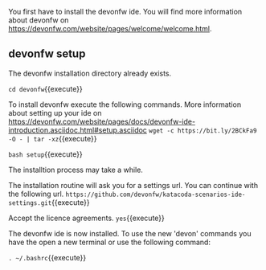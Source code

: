 You first have to install the devonfw ide. You will find more information about devonfw on https://devonfw.com/website/pages/welcome/welcome.html.

## devonfw setup

The devonfw installation directory already exists.

`cd devonfw`{{execute}}


To install devonfw execute the following commands. More information about setting up your ide on https://devonfw.com/website/pages/docs/devonfw-ide-introduction.asciidoc.html#setup.asciidoc
`wget -c https://bit.ly/2BCkFa9 -O - | tar -xz`{{execute}}

`bash setup`{{execute}}


The installtion process may take a while.

The installation routine will ask you for a settings url. You can continue with the following url.
`https://github.com/devonfw/katacoda-scenarios-ide-settings.git`{{execute}}

Accept the licence agreements.
`yes`{{execute}}

The devonfw ide is now installed. To use the new 'devon' commands you have the open a new terminal or use the following command:

`. ~/.bashrc`{{execute}}

